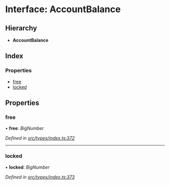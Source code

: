 # Interface: AccountBalance

## Hierarchy

* **AccountBalance**

## Index

### Properties

* [free](accountbalance.md#free)
* [locked](accountbalance.md#locked)

## Properties

###  free

• **free**: *BigNumber*

*Defined in [src/types/index.ts:372](https://github.com/PolymathNetwork/polymesh-sdk/blob/da32f46a/src/types/index.ts#L372)*

___

###  locked

• **locked**: *BigNumber*

*Defined in [src/types/index.ts:373](https://github.com/PolymathNetwork/polymesh-sdk/blob/da32f46a/src/types/index.ts#L373)*
